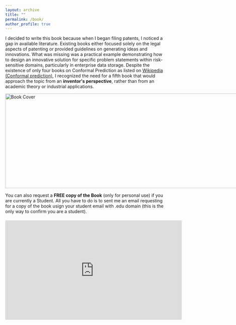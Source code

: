 ```yaml
---
layout: archive
title: ""
permalink: /book/
author_profile: true
---
```



<head>
<style>
table {
  font-family: arial, sans-serif;
  border-collapse: collapse;
  width: 100%;
}

td, th {
  border: 1px solid #dddddd;
  text-align: left;
  padding: 8px;
}

tr:nth-child(even) {
  background-color: #dddddd;
}
</style>
</head>



<body>

<p>I decided to write this book because when I began filing patents, I noticed a gap in available literature. Existing books either focused solely on the legal aspects of patenting or provided guidelines on generating ideas and innovations. What was missing was a practical example demonstrating how to design an innovative solution for specific problem statements within risk-sensitive domains, particularly in enterprise data storage. Despite the existence of only four books on Conformal Prediction as listed on <a href="https://en.wikipedia.org/wiki/Conformal_prediction#Books" target="_blank">Wikipedia (Conformal prediction)</a>, I recognized the need for a fifth book that would approach the topic from an <b>inventor's perspective</b>, rather than from an academic theory or industrial applications.</p>

<div style="display: flex; align-items: flex-start;">
  <a href="https://www.amazon.com/dp/9334114894" target="_blank">
    <img src="/images/book.png" alt="Book Cover" width="1050" height="300" style="margin-right: 30px;">
  </a>
</div>

<p>You can also request a <b>FREE copy of the Book</b> (only for personal use) if you are currently a Student. All you have to do is to sent me an email requesting for a copy of the book usign your student email with .edu domain (this is the only way to confirm you are a student).</p>

<p>
<!-- Embedded YouTube Video -->
<div style="margin-top: 20px;">
  <iframe width="560" height="315" src="https://www.youtube.com/embed/ooXTD6TxqiY?list=PLDqvvIThxoue2PlE3bU84cKRF3hRN1xJp" 
          title="YouTube video player" frameborder="0" allow="accelerometer; autoplay; clipboard-write; encrypted-media; gyroscope; picture-in-picture" allowfullscreen>
  </iframe>
</div>
</p>



</body>
